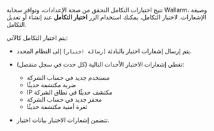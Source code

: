 تتيح اختبارات التكامل التحقق من صحة الإعدادات، وتوافر سحابة Wallarm، وصيغة الإشعارات. لاختبار التكامل، يمكنك استخدام الزر **اختبار التكامل** عند إنشاء أو تعديل التكامل.

يتم اختبار التكامل كالآتي:

* يتم إرسال إشعارات اختبار بالبادئة `[رسالة اختبار]` إلى النظام المحدد.
* تغطي إشعارات الاختبار الأحداث التالية (كل حدث في سجل منفصل):

    * مستخدم جديد في حساب الشركة
    * ضربة مكتشفة حديثًا
    * IP مكتشف حديثًا في نطاق الشركة
    * محفز جديد في حساب الشركة
    * ثغرة أمنية مكتشفة حديثًا
* تتضمن إشعارات الاختبار بيانات اختبار.